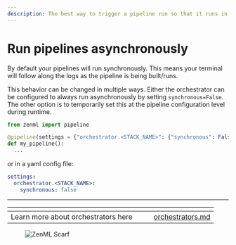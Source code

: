 ```yaml
---
description: The best way to trigger a pipeline run so that it runs in the background
---
```


# Run pipelines asynchronously

By default your pipelines will run synchronously. This means your terminal will follow along the logs as the pipeline is being built/runs.&#x20;

This behavior can be changed in multiple ways. Either the orchestrator can be configured to always run asynchronously by setting `synchronous=False`. The other option is to temporarily set this at the pipeline configuration level during runtime.

```python
from zenml import pipeline

@pipeline(settings = {"orchestrator.<STACK_NAME>": {"synchronous": False}})
def my_pipeline():
  ...
```

or in a yaml config file:

```yaml
settings:
  orchestrator.<STACK_NAME>:
    synchronous: false
```

***

<table data-view="cards"><thead><tr><th></th><th></th><th></th><th data-hidden data-card-target data-type="content-ref"></th></tr></thead><tbody><tr><td>Learn more about orchestrators here</td><td></td><td></td><td><a href="../../component-guide/orchestrators/orchestrators.md">orchestrators.md</a></td></tr></tbody></table>
<!-- For scarf -->
<figure><img alt="ZenML Scarf" referrerpolicy="no-referrer-when-downgrade" src="https://static.scarf.sh/a.png?x-pxid=f0b4f458-0a54-4fcd-aa95-d5ee424815bc" /></figure>


